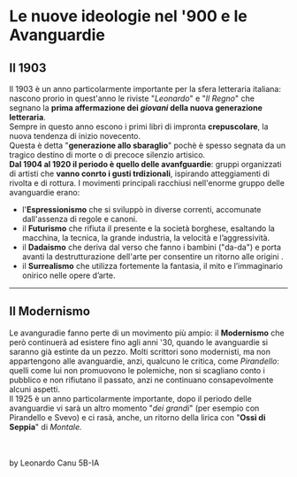 # Le nuove ideologie nel '900 e le Avanguardie
## Il 1903
Il 1903 è un anno particolarmente importante per la sfera letteraria italiana: nascono prorio in quest'anno le riviste "*Leonardo*" e "*Il Regno*" che segnano la **prima affermazione dei *giovani* della nuova generazione letteraria**. <br>
Sempre in questo anno escono i primi libri di impronta **crepuscolare**, la nuova tendenza di inizio novecento. <br>
Questa è detta "**generazione allo sbaraglio**" pochè è spesso segnata da un tragico destino di morte o di precoce silenzio artisico.<br>
**Dal 1904 al 1920 il periodo è quello delle avanfguardie**: gruppi organizzati di artisti che **vanno conrto i gusti trdizionali**, ispirando atteggiamenti di rivolta e di rottura. I movimenti principali racchiusi nell'enorme gruppo delle avanguardie erano:
- l'**Espressionismo** che si sviluppò in diverse correnti, accomunate dall'assenza di regole e canoni.
- il **Futurismo** che rifiuta il presente e la società borghese, esaltando la macchina, la tecnica, la grande industria, la velocità e l’aggressività.
- il **Dadaismo** che deriva dal verso che fanno i bambini ("da-da") e porta avanti la destrutturazione dell'arte per consentire un ritorno alle origini .
- il **Surrealismo** che utilizza fortemente la fantasia, il mito e l’immaginario onirico nelle opere d’arte.

---

## Il Modernismo
Le avanguradie fanno perte di un movimento più ampio: il **Modernismo** che però continuerà ad esistere fino agli anni '30, quando le avanguardie si saranno già estinte da un pezzo. Molti scrittori sono modernisti, ma non appartengono alle avanguardie, anzi, qualcuno le critica, come *Pirandello*: quelli come lui non promuovono le polemiche, non si scagliano conto i pubblico e non rifiutano il passato, anzi ne continuano consapevolmente alcuni aspetti.<br>
Il 1925 è un anno particolarmente importante, dopo il periodo delle avanguardie vi sarà un altro momento "*dei grandi*" (per esempio con Pirandello e Svevo) e ci rasà, anche, un ritorno della lirica con "**Ossi di Seppia**" di **Montale*.*


<br><br>
by Leonardo Canu 5B-IA